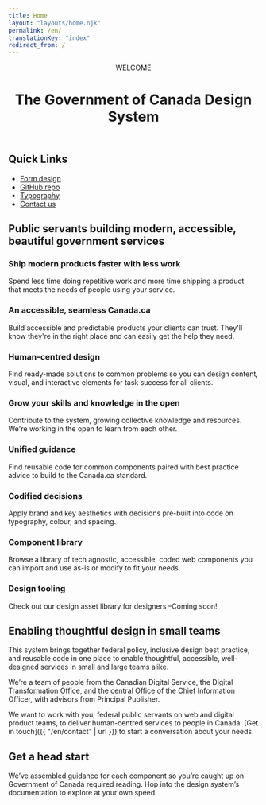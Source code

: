 ```yaml
---
title: Home
layout: "layouts/home.njk"
permalink: /en/
translationKey: "index"
redirect_from: /
---
```


<header>
WELCOME

# The Government of Canada Design System

</header>

## Quick Links

<ul>
    <li>
        <a href="{{ "/en/components/forms/forms-guidance/" | url }}">Form design</a>
    </li>
    <li>
        <a target="_blank" aria-label="Github.com site (Opens in a new tab)" href="https://github.com/cds-snc/gcds-components">GitHub repo</a>
    </li>
    <li>
        <a href="{{ "/en/foundations/typography" | url }}">Typography</a>
    </li>
    <li>
        <a href="{{ "/en/contact" | url }}">Contact us</a>
    </li>
</ul>

## Public servants building modern, accessible, beautiful government services

### Ship modern products faster with less work

Spend less time doing repetitive work and more time shipping a product that meets the needs of people using your service.

### An accessible, seamless Canada.ca

Build accessible and predictable products your clients can trust. They'll know they're in the right place and can easily get the help they need.

### Human-centred design

Find ready-made solutions to common problems so you can design content, visual, and interactive elements for task success for all clients.

### Grow your skills and knowledge in the open

Contribute to the system, growing collective knowledge and resources. We're working in the open to learn from each other.

### Unified guidance

Find reusable code for common components paired with best practice advice to build to the Canada.ca standard.

### Codified decisions

Apply brand and key aesthetics with decisions pre-built into code on typography, colour, and spacing.

### Component library

Browse a library of tech agnostic, accessible, coded web components you can import and use as-is or modify to fit your needs.

### Design tooling

Check out our design asset library for designers –Coming soon!

## Enabling thoughtful design in small teams

This system brings together federal policy, inclusive design best practice, and reusable code in one place to enable thoughtful, accessible, well-designed services in small and large teams alike.

We’re a team of people from the Canadian Digital Service, the Digital Transformation Office, and the central Office of the Chief Information Officer, with advisors from Principal Publisher.

We want to work with you, federal public servants on web and digital product teams, to deliver human-centred services to people in Canada. [Get in touch]({{ "/en/contact" | url }}) to start a conversation about your needs.

## Get a head start

We’ve assembled guidance for each component so you’re caught up on Government of Canada required reading. Hop into the design system’s documentation to explore at your own speed.
